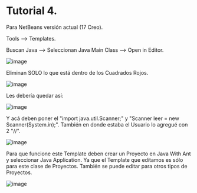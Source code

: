 # Tutorial 4.

Para NetBeans versión actual (17 Creo).

Tools --> Templates.

Buscan Java --> Seleccionan Java Main Class --> Open in Editor.

![image](https://user-images.githubusercontent.com/119635145/231378943-63def0b8-8d36-4811-9dff-9dc1ebd0f785.png)

Eliminan SOLO lo que está dentro de los Cuadrados Rojos.

![image](https://user-images.githubusercontent.com/119635145/231379223-a10def27-1171-46e3-85b0-3900a7598712.png)

Les debería quedar así:

![image](https://user-images.githubusercontent.com/119635145/231379430-17343104-1925-4632-b372-dfea44e46d2d.png)

Y acá deben poner el "import java.util.Scanner;" y "Scanner leer = new Scanner(System.in);". También en donde estaba el Usuario lo agregué con 2 "//".

![image](https://user-images.githubusercontent.com/119635145/231379698-66cdea79-2104-430b-86f1-a0afad092669.png)

Para que funcione este Template deben crear un Proyecto en Java With Ant y seleccionar Java Application. Ya que el Template que editamos es sólo para este clase de Proyectos. También se puede editar para otros tipos de Proyectos.

![image](https://user-images.githubusercontent.com/119635145/231380095-de242c77-09ea-4dde-9382-6ccdae649906.png)




